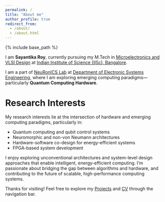 ```yaml
---
permalink: /
title: "About me"
author_profile: true
redirect_from: 
  - /about/
  - /about.html
---
```


{% include base_path %}

I am **Sayantika Roy**, currently pursuing my M.Tech in [Microelectronics and VLSI Design](https://microelectronics-eecs.iisc.ac.in/) at [Indian Institute of Science (IISc), Bangalore](https://iisc.ac.in/).

I am a part of [NeuRonICS Lab](https://labs.dese.iisc.ac.in/neuronics/) at [Department of Electronic Systems Engineering](https://dese.iisc.ac.in/), where I am exploring emerging computing paradigms—particularly **Quantum Computing Hardware**.

Research Interests
=====
My research interests lie at the intersection of hardware and emerging computing paradigms, particularly in:

- Quantum computing and qubit control systems  
- Neuromorphic and non-von Neumann architectures  
- Hardware-software co-design for energy-efficient systems  
- FPGA-based system development

I enjoy exploring unconventional architectures and system-level design approaches that enable intelligent, energy-efficient computing. I’m passionate about bridging the gap between algorithms and hardware, and contributing to the future of scalable, high-performance computing systems.


Thanks for visiting! Feel free to explore my [Projects](./projects/) and [CV](./cv/) through the navigation bar.
